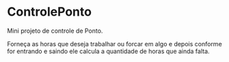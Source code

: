 # ControlePonto

Mini projeto de controle de Ponto.

Forneça as horas que deseja trabalhar ou forcar em algo e depois conforme for entrando e saindo ele calcula a quantidade de horas que ainda falta.
